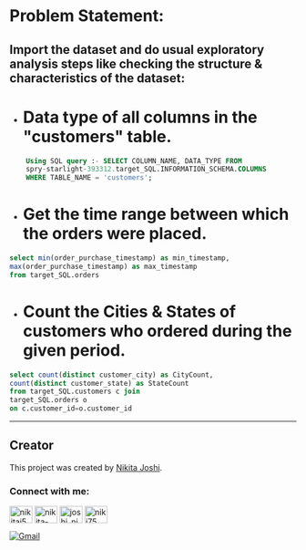 # 

# Problem Statement:
## Import the dataset and do usual exploratory analysis steps like checking the structure & characteristics of the dataset:
- # Data type of all columns in the "customers" table.
```sql
    Using SQL query :- SELECT COLUMN_NAME, DATA_TYPE FROM
    spry-starlight-393312.target_SQL.INFORMATION_SCHEMA.COLUMNS
    WHERE TABLE_NAME = 'customers';
```

- # Get the time range between which the orders were placed.
 ```sql
select min(order_purchase_timestamp) as min_timestamp,
max(order_purchase_timestamp) as max_timestamp
from target_SQL.orders
```
- # Count the Cities & States of customers who ordered during the given period.
 ```sql
select count(distinct customer_city) as CityCount,
count(distinct customer_state) as StateCount
from target_SQL.customers c join
target_SQL.orders o
on c.customer_id=o.customer_id

```

  

---
## Creator

This project was created by [Nikita Joshi](https://github.com/NIKI758).


<h3 align="left">Connect with me:</h3>
<p align="left">
<a href="https://twitter.com/nikitaj54203462" target="blank"><img align="center" src="https://raw.githubusercontent.com/rahuldkjain/github-profile-readme-generator/master/src/images/icons/Social/twitter.svg" alt="nikitaj54203462" height="30" width="40" /></a>
<a href="https://linkedin.com/in/nikita-joshi-62676981" target="blank"><img align="center" src="https://raw.githubusercontent.com/rahuldkjain/github-profile-readme-generator/master/src/images/icons/Social/linked-in-alt.svg" alt="nikita-joshi-62676981" height="30" width="40" /></a>
<a href="https://instagram.com/joshi_niki_" target="blank"><img align="center" src="https://raw.githubusercontent.com/rahuldkjain/github-profile-readme-generator/master/src/images/icons/Social/instagram.svg" alt="joshi_niki_" height="30" width="40" /></a>
<a href="https://www.leetcode.com/niki75" target="blank"><img align="center" src="https://raw.githubusercontent.com/rahuldkjain/github-profile-readme-generator/master/src/images/icons/Social/leet-code.svg" alt="niki75" height="30" width="40" /></a>
</p>

[![Gmail](https://img.shields.io/badge/Gmail-joshink75%40gmail.com-red)](mailto:joshink75@gmail.com)
